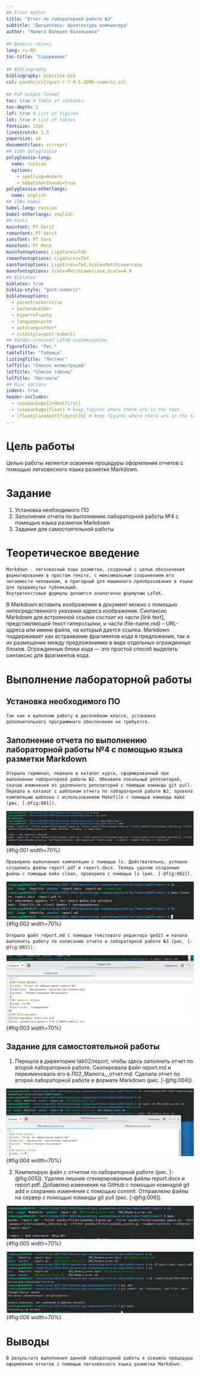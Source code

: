```yaml
---
## Front matter
title: "Отчет по лабораторной работе №3"
subtitle: "Дисциплина: Архитектура компьютера"
author: "Малюга Валерия Васильевна"

## Generic otions
lang: ru-RU
toc-title: "Содержание"

## Bibliography
bibliography: bib/cite.bib
csl: pandoc/csl/gost-r-7-0-5-2008-numeric.csl

## Pdf output format
toc: true # Table of contents
toc-depth: 2
lof: true # List of figures
lot: true # List of tables
fontsize: 12pt
linestretch: 1.5
papersize: a4
documentclass: scrreprt
## I18n polyglossia
polyglossia-lang:
  name: russian
  options:
	- spelling=modern
	- babelshorthands=true
polyglossia-otherlangs:
  name: english
## I18n babel
babel-lang: russian
babel-otherlangs: english
## Fonts
mainfont: PT Serif
romanfont: PT Serif
sansfont: PT Sans
monofont: PT Mono
mainfontoptions: Ligatures=TeX
romanfontoptions: Ligatures=TeX
sansfontoptions: Ligatures=TeX,Scale=MatchLowercase
monofontoptions: Scale=MatchLowercase,Scale=0.9
## Biblatex
biblatex: true
biblio-style: "gost-numeric"
biblatexoptions:
  - parentracker=true
  - backend=biber
  - hyperref=auto
  - language=auto
  - autolang=other*
  - citestyle=gost-numeric
## Pandoc-crossref LaTeX customization
figureTitle: "Рис."
tableTitle: "Таблица"
listingTitle: "Листинг"
lofTitle: "Список иллюстраций"
lotTitle: "Список таблиц"
lolTitle: "Листинги"
## Misc options
indent: true
header-includes:
  - \usepackage{indentfirst}
  - \usepackage{float} # keep figures where there are in the text
  - \floatplacement{figure}{H} # keep figures where there are in the text
---
```


# Цель работы

Целью работы является освоение процедуры оформления отчетов с помощью легковесного языка разметки Markdown.

# Задание

1. Установка необходимого ПО
2. Заполнение отчета по выполнению лабораторной работы №4 с помощью языка разметки Markdown
3. Задание для самостоятельной работы

# Теоретическое введение

	Markdown - легковесный язык разметки, созданный с целью обозначения форматирования в простом тексте, с максимальным сохранением его читаемости человеком, и пригодный для машинного преобразования в языки для продвинутых публикаций. 
	Внутритекстовые формулы делаются аналогично формулам LaTeX.
В Markdown вставить изображение в документ можно с помощью непосредственного указания адреса изображения.
Синтаксис Markdown для встроенной ссылки состоит из части [link text], представляющей текст гиперссылки, и части (file-name.md) – URL-адреса или имени файла, на который дается ссылка.
	Markdown поддерживает как встраивание фрагментов кода в предложение, так и их размещение между предложениями в виде отдельных огражденных блоков. Огражденные блоки кода — это простой способ выделить синтаксис для фрагментов кода.

# Выполнение лабораторной работы
## Установка необходимого ПО

	Так как я выполняю работу в дисплейном классе, установка дополнительного программного обеспечения не требуется.
 
## Заполнение отчета по выполнению лабораторной работы №4 с помощью языка разметки Markdown

	Открыла терминал, перешла в каталог курса, сформированный при выполнении лабораторной работы №2. Обновила локальный репозиторий, скачав изменения из удаленного репозиторий с помощью команды git pull. Перешла в каталог с шаблоном отчета по лабораторной работе №3, провела компиляцию шаблона с использованием Makefile с помощью команды make (рис. [-@fig:001]).

![Обновление локального репозитория и компиляция шаблона с помощью команды make](image/1.jpg){#fig:001 width=70%}

	Проверила выполнение компиляции с помощью ls. Действительно, успешно создались файлы report.pdf и report.docx. Теперь удаляю созданные файлы с помощью make clean, проверила с помощью ls (рис. [-@fig:002]).

![Создание и удаление компилированных файлов и проверка](image/2.jpg){#fig:002 width=70%}

	Открыла файл report.md с помощью текстового редактора gedit и начала выполнять работу по написанию отчета к лабораторной работе №3 (рис. [-@fig:003]).

![Открытие файла с шаблоном отчета с помощью gedit](image/3.jpg){#fig:003 width=70%}

## Задание для самостоятельной работы

1. Перешла в директорию lab02/report, чтобы здесь заполнить отчет по второй лабораторной работе. Скопировала файл report.md и переименовала его в Л02_Малюга__отчет.md. Сделала отчет по второй лабораторной работе в формате Markdown (рис. [-@fig:004]).

![Открытие файла с отчетом с помощью gedit](image/4.jpg){#fig:004 width=70%}

2. Компилирую файл с отчетом по лабораторной работе (рис. [-@fig:005]). Удаляю лишние сгенерированные файлы report.docx и report.pdf. Добавляю изменения на GitHub с помощью комнадой git add и сохраняю изменения с помощью commit. Отправлялю файлы на сервер с помощью команды git pull (рис. [-@fig:006]).

![Компиляция файла с отчетом по лабораторной работе 2](image/5.jpg){#fig:005 width=70%}

![Загрузка изменений на сервер](image/6.jpg){#fig:006 width=70%}


# Выводы

	В результате выполнения данной лабораторной работы я освоила процедуры оформления отчетов с помощью легковесного языка разметки Markdown.


